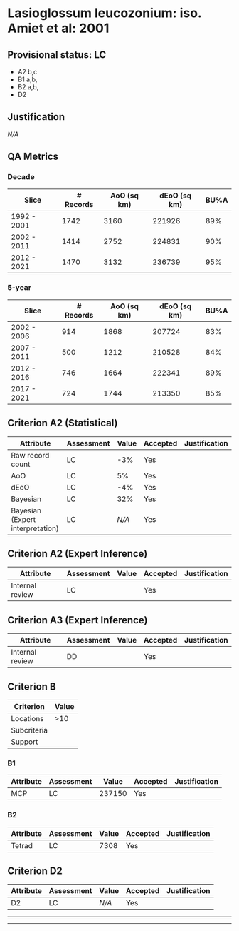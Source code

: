 # Lasioglossum leucozonium: iso. Amiet et al: 2001
## Provisional status: LC
- A2 b,c
- B1 a,b, 
- B2 a,b, 
- D2

## Justification
*N/A*
## QA Metrics
### Decade
| Slice | # Records | AoO (sq km) | dEoO (sq km) |BU%A |
|---|---|---|---|---|
|1992 - 2001|1742|3160|221926|89%|
|2002 - 2011|1414|2752|224831|90%|
|2012 - 2021|1470|3132|236739|95%|
### 5-year
| Slice | # Records | AoO (sq km) | dEoO (sq km) |BU%A |
|---|---|---|---|---|
|2002 - 2006|914|1868|207724|83%|
|2007 - 2011|500|1212|210528|84%|
|2012 - 2016|746|1664|222341|89%|
|2017 - 2021|724|1744|213350|85%|
## Criterion A2 (Statistical)
|Attribute|Assessment|Value|Accepted|Justification
|---|---|---|---|---|
|Raw record count|LC|-3%|Yes||
|AoO|LC|5%|Yes||
|dEoO|LC|-4%|Yes||
|Bayesian|LC|32%|Yes||
|Bayesian (Expert interpretation)|LC|*N/A*|Yes||
## Criterion A2 (Expert Inference)
|Attribute|Assessment|Value|Accepted|Justification
|---|---|---|---|---|
|Internal review|LC||Yes||
## Criterion A3 (Expert Inference)
|Attribute|Assessment|Value|Accepted|Justification
|---|---|---|---|---|
|Internal review|DD||Yes||
## Criterion B
|Criterion| Value|
|---|---|
|Locations|>10|
|Subcriteria||
|Support||
### B1
|Attribute|Assessment|Value|Accepted|Justification
|---|---|---|---|---|
|MCP|LC|237150|Yes||
### B2
|Attribute|Assessment|Value|Accepted|Justification
|---|---|---|---|---|
|Tetrad|LC|7308|Yes||
## Criterion D2
|Attribute|Assessment|Value|Accepted|Justification
|---|---|---|---|---|
|D2|LC|*N/A*|Yes||
---
 ---
 <br><br>
 
